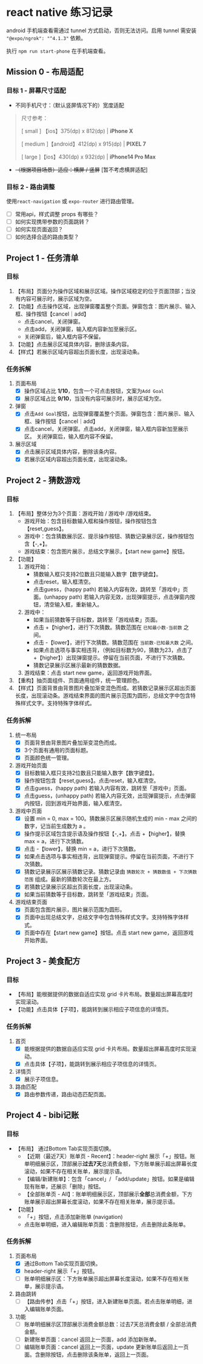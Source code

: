 # react native 练习记录

android 手机端查看需通过 tunnel 方式启动，否则无法访问。启用 tunnel 需安装 `"@expo/ngrok": "^4.1.3"` 依赖。

执行 `npm run start-phone` 在手机端查看。

## Mission 0 - 布局适配

### 目标 1 - 屏幕尺寸适配

- 不同手机尺寸：（默认竖屏情况下的）宽度适配
> 尺寸参考：
> 
> [ small ] 【ios】375(dp) x 812(dp) | **iPhone X**
> 
> [ medium ]【android】412(dp) x 915(dp) |  **PIXEL 7**
> 
> [ large ]【ios】430(dp) x 932(dp) | **iPhone14 Pro Max**

- ~~（根据项目场景）适应：横屏 / 竖屏~~  [暂不考虑横屏适配] 

### 目标 2 - 路由调整

使用`react-navigation` 或 `expo-router` 进行路由管理。

- [ ] 常用api，样式调整 props 有哪些？
- [ ] 如何实现携带参数的页面跳转？
- [ ] 如何实现页面返回？
- [ ] 如何选择合适的路由类型？

## Project 1 - 任务清单

### 目标
1. 【布局】页面分为操作区域和展示区域。操作区域稳定的位于页面顶部；当没有内容可展示时，展示区域为空。
2. 【功能】点击操作区域，出现弹窗覆盖整个页面。弹窗包含：图片展示、输入框、操作按钮【cancel｜add】
   - 点击cancel，关闭弹窗。
   - 点击add，关闭弹窗，输入框内容新加至展示区。
   - 关闭弹窗后，输入框内容不保留。
3. 【功能】点击展示区域具体内容，删除该条内容。
4. 【样式】若展示区域内容超出页面长度，出现滚动条。

### 任务拆解
1. 页面布局
   - [x] 操作区域占比 **1/10**，包含一个可点击按钮，文案为`Add Goal`
   - [x] 展示区域占比 **9/10**，当没有内容可展示时，展示区域为空。
2. 弹窗
   - [x] 点击`Add Goal`按钮，出现弹窗覆盖整个页面。弹窗包含：图片展示、输入框、操作按钮【cancel｜add】
   - [x] 点击cancel，关闭弹窗。点击add，关闭弹窗，输入框内容新加至展示区。 关闭弹窗后，输入框内容不保留。
3. 展示区域
   - [x] 点击展示区域具体内容，删除该条内容。
   - [x] 若展示区域内容超出页面长度，出现滚动条。

## Project 2 - 猜数游戏

### 目标
1. 【布局】整体分为3个页面：游戏开始 / 游戏中 /游戏结束。
    - 游戏开始：包含目标数输入框和操作按钮，操作按钮包含【reset,guess】。
    - 游戏中：包含猜数展示区、提示操作按钮、猜数记录展示区，操作按钮包含【-,+】。
    - 游戏结束：包含图片展示，总结文字展示，【start new game】按钮。
2. 【功能】
   1. 游戏开始：
        - 猜数输入框只支持2位数且只能输入数字【数字键盘】。
        - 点击reset，输入框清空。
        - 点击guess，(happy path) 若输入内容有效，跳转至「游戏中」页面。(unhappy path) 若输入内容无效，出现弹窗提示，点击弹窗内按钮，清空输入框，重新输入。
   2. 游戏中：
        - 如果当前猜数等于目标数，跳转至「游戏结束」页面。
        - 点击 +【higher】，进行下次猜数。猜数范围在 `已知最小数-当前数` 之间。
        - 点击 -【lower】，进行下次猜数。猜数范围在 `当前数-已知最大数` 之间。
        - 如果点击选项与事实相违背，（例如目标数为90，猜数为23，点击了 +【higher】）出现弹窗提示。停留在当前页面，不进行下次猜数。
        - 猜数记录展示区展示最新的猜数数据。
   3. 游戏结束：点击 start new game，返回游戏开始界面。
3. 【重构】抽页面组件、页面通用组件，统一管理颜色。
4. 【样式】页面背景由背景图片叠加渐变混色而成。若猜数记录展示区超出页面长度，出现滚动条。游戏结束界面的图片展示范围为圆形，总结文字中包含特殊样式文字。支持特殊字体样式。

### 任务拆解
1. 统一布局
   - [x] 页面背景由背景图片叠加渐变混色而成。 
   - [x] 3个页面有通用的页面标题。
   - [x] 页面颜色统一管理。
2. 游戏开始页面
   - [x] 目标数输入框只支持2位数且只能输入数字【数字键盘】。
   - [x] 操作按钮包含【reset,guess】。点击reset，输入框清空。
   - [x] 点击guess，(happy path) 若输入内容有效，跳转至「游戏中」页面。
   - [x] 点击guess，(unhappy path) 若输入内容无效，出现弹窗提示，点击弹窗内按钮，回到游戏开始界面，输入框清空。
3. 游戏中页面
   - [x] 设置 min = 0, max = 100。猜数展示区展示随机生成的 min - max 之间的数字，记当前生成数为 a 。
   - [x] 操作提示区域包含提示语及操作按钮【-,+】。点击 +【higher】，替换 max = a，进行下次猜数。
   - [x] 点击 -【lower】，替换 min = a，进行下次猜数。
   - [x] 如果点击选项与事实相违背，出现弹窗提示。停留在当前页面，不进行下次猜数。
   - [x] 猜数记录展示区展示猜数记录。猜数记录由 `猜数轮次 + 猜数数值 + 下次猜数范围` 组成。最新的猜数轮次在最上方。
   - [x] 若猜数记录展示区超出页面长度，出现滚动条。
   - [x] 如果当前猜数等于目标数，跳转至「游戏结束」页面。
4. 游戏结束页面
   - [x] 页面包含图片展示，图片展示范围为圆形。
   - [x] 页面中出现总结文字，总结文字中包含特殊样式文字。支持特殊字体样式。
   - [x] 页面中存在【start new game】按钮。点击 start new game，返回游戏开始界面。

## Project 3 - 美食配方

### 目标
- 【布局】能根据提供的数据自适应实现 grid 卡片布局。数量超出屏幕高度时实现滚动。
- 【功能】点击具体【子项】，能跳转到展示相应子项信息的详情页。

### 任务拆解
1. 首页
   - [x] 能根据提供的数据自适应实现 grid 卡片布局。数量超出屏幕高度时实现滚动。
   - [x] 点击具体【子项】，能跳转到展示相应子项信息的详情页。
2. 详情页
   - [x] 展示子项信息。
3. 路由匹配
   - [x] 路由参数传递，路由动态匹配页面。

## Project 4 - bibi记账

### 目标
- 【布局】 通过Bottom Tab实现页面切换。
  - 【近期（最近7天）账单页 - Recent】：header-right 展示「+」按钮。账单明细展示区，顶部展示**过去7天**总消费金额，下方账单展示超出屏幕长度滚动，如果不存在相关账单，展示提示语。
  - 【编辑/新建账单】：包含「cancel」/ 「add/update」按钮。如果是编辑现有账单，还展示「删除」按钮。
  - 【全部账单页 - All】：账单明细展示区，顶部展示**全部**总消费金额，下方账单展示超出屏幕长度滚动，如果不存在相关账单，展示提示语。
- 【功能】
  - 「+」按钮，点击添加新账单 (navigation)
  - 点击账单明细，进入编辑账单页面：含删除按钮，点击删除此条账单。

### 任务拆解
1. 页面布局
   - [x] 通过Bottom Tab实现页面切换。
   - [x] header-right 展示「+」按钮。
   - [ ] 账单明细展示区：下方账单展示超出屏幕长度滚动，如果不存在相关账单，展示提示语。
2. 路由跳转
   - [ ] 【路由传参】点击「+」按钮，进入新建账单页面。若点击账单明细，进入编辑账单页面。
3. 功能
   - [ ] 账单明细展示区顶部展示消费金额总数：过去7天总消费金额 / 全部总消费金额。
   - [ ] 新建账单页面：cancel 返回上一页面，add 添加新账单。
   - [ ] 编辑账单页面：cancel 返回上一页面，update 更新账单后返回上一页面。含删除按钮，点击删除该条账单，返回上一页面。